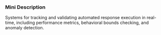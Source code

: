 ### Mini Description

Systems for tracking and validating automated response execution in real-time, including performance metrics, behavioral bounds checking, and anomaly detection.
